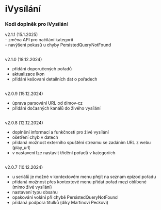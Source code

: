 <h1>iVysílání</h1>
<p>
<h3>Kodi doplněk pro iVysílání</h3>
<p>
v2.1.1 (15.1.2025)<br>
- změna API pro načítání kategorií<br>
- navýšení pokusů u chyby PersistedQueryNotFound<br><br>

v2.1.0 (18.12.2024)<br>
- přidání doporučených pořadů<br>
- aktualizace ikon<br>
- přidání kešovaní detailních dat o pořadech<br><br>

v2.0.9 (15.12.2024)<br>
- úprava parsování URL od dimov-cz<br>
- přidání dočasných kanálů do živého vysílání<br><br>

v2.0.8 (12.12.2024)<br>
- doplnění informací a funkčností pro živé vysílání<br>
- ošetření chyb v datech<br>
- přidaná možnost externího spuštění streamu se zadáním URL z webu (play_url)<br>
- v nastavení lze nastavit třídění pořadů v kategoriích<br><br>

v2.0.7 (10.12.2024)<br>
- u seriálů je možné v kontextovém menu přejít na seznam epizod pořadu<br>
- přidaná možnost přes kontextové menu přidat pořad mezi oblíbené (mimo živé vysílání)<br>
- nastavení typu obsahu<br>
- opakování volání při chybě PersistedQueryNotFound<br>
- přidaná podpora titulků (díky Martinovi Peckovi)<br><br>
</p>

